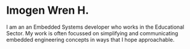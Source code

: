 # Imogen Wren H.

I am an an Embedded Systems developer who works in the Educational Sector. My work is often focussed on simplifying and communicating embedded engineering concepts in ways that I hope approachable.

